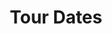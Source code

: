 ---
title: 'Tour Dates'
layout: 'layouts/tour-dates.html'
metaDesc: 'Ενημερωθείτε για τις επερχόμενες εκδηλώσεις του ΟΥΠΣ!'
heading:
  summary: 'Ετοιμαστείτε για μια επίσκεψη...'
---